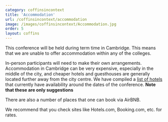 ```yaml
---
category: coffinsincontext
title: 'Accommodation'
url: /coffinsincontext/accommodation
image: /images/coffinsincontext/Accommodation.jpg
order: 5
layout: coffins
---
```


This conference will be held during term time in Cambridge. This means that we are unable to offer accommodation within any of the colleges. 

In-person participants will need to make their own arrangements. Accommodation in Cambridge can be very expensive, especially in the middle of 
the city, and cheaper hotels and guesthouses are generally located further away from the city centre. We have compiled a 
[list of hotels](../Hotels.pdf) that currently have availability around the dates of the conference. **Note that these are only suggestions**

There are also a number of places that one can book via AirBNB. 

We recommend that you check sites like Hotels.com, Booking.com, etc. for rates. 
